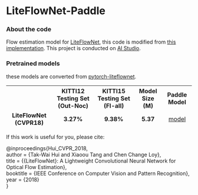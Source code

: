 # LiteFlowNet-Paddle

### About the code

Flow estimation model for [LiteFlowNet](https://arxiv.org/pdf/1805.07036.pdf), this code is modified from [this implementation](https://github.com/sniklaus/pytorch-liteflownet).
This project is conducted on [AI Studio](https://aistudio.baidu.com/bjcpu/user/229528/1354069/notebooks/1354069.ipynb).

### Pretrained models

these models are converted from [pytorch-liteflownet](https://github.com/sniklaus/pytorch-liteflownet).


</ul>
<table>
<thead>
<tr>
<th align="center"></th>
<th align="center">KITTI12 Testing Set (Out-Noc)</th>
<th align="center">KITTI15 Testing Set (Fl-all)</th>
<th align="center">Model Size (M)</th>
<th align="center">Paddle Model</th>
</tr>
<tr>
<td align="center"><strong>LiteFlowNet (CVPR18)</strong></td>
<td align="center"><strong>3.27%</strong></td>
<td align="center"><strong>9.38%</strong></td>
<td align="center"><strong>5.37</strong></td>
  <td align="center"><a href="https://aistudio.baidu.com/aistudio/datasetdetail/66040">model</a></td>
</tr>    
</tbody></table>

If this work is useful for you, please cite:

@inproceedings{Hui_CVPR_2018, \
author = {Tak-Wai Hui and Xiaoou Tang and Chen Change Loy}, \
title = {{LiteFlowNet}: A Lightweight Convolutional Neural Network for Optical Flow Estimation}, \
booktitle = {IEEE Conference on Computer Vision and Pattern Recognition}, \
year = {2018} \
}
